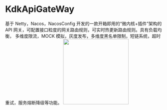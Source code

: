 # KdkApiGateWay
基于 Netty，Nacos，NacosConfig 开发的一款开箱即用的“微内核+插件”架构的 API 网关，可配置接口粒度的网关路由规则，可实时热更新路由规则。具有负载均衡， 多维度限流，MOCK 模拟，灰度发布，多维度黑名单限制，短链系统，超时重试，服务熔断降级等功能。
<img src=" https://foruda.gitee.com/images/1694878179771668138/011afdf1_10810312.png" width="210px">

